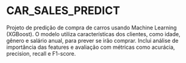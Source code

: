 # CAR_SALES_PREDICT
Projeto de predição de compra de carros usando Machine Learning (XGBoost). O modelo utiliza características dos clientes, como idade, gênero e salário anual, para prever se irão comprar. Inclui análise de importância das features e avaliação com métricas como acurácia, precision, recall e F1-score.
